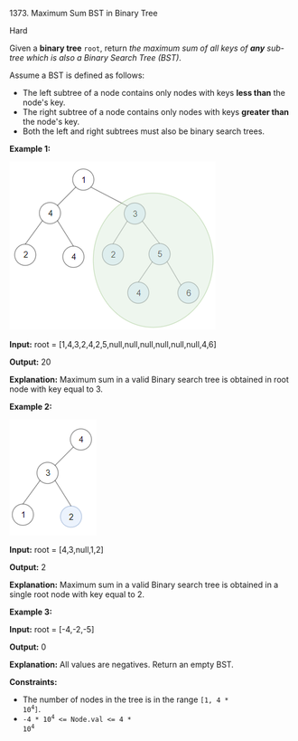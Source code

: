 1373\. Maximum Sum BST in Binary Tree

Hard

Given a **binary tree** `root`, return _the maximum sum of all keys of **any** sub-tree which is also a Binary Search Tree (BST)_.

Assume a BST is defined as follows:

*   The left subtree of a node contains only nodes with keys **less than** the node's key.
*   The right subtree of a node contains only nodes with keys **greater than** the node's key.
*   Both the left and right subtrees must also be binary search trees.

**Example 1:**

![](sample_1_1709.png)

**Input:** root = [1,4,3,2,4,2,5,null,null,null,null,null,null,4,6]

**Output:** 20

**Explanation:** Maximum sum in a valid Binary search tree is obtained in root node with key equal to 3.

**Example 2:**

![](sample_2_1709.png)

**Input:** root = [4,3,null,1,2]

**Output:** 2

**Explanation:** Maximum sum in a valid Binary search tree is obtained in a single root node with key equal to 2.

**Example 3:**

**Input:** root = [-4,-2,-5]

**Output:** 0

**Explanation:** All values are negatives. Return an empty BST.

**Constraints:**

*   The number of nodes in the tree is in the range <code>[1, 4 * 10<sup>4</sup>]</code>.
*   <code>-4 * 10<sup>4</sup> <= Node.val <= 4 * 10<sup>4</sup></code>